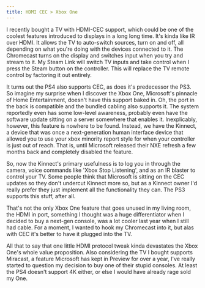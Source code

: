 ```yaml
---
title: HDMI CEC > Xbox One
---
```

I recently bought a TV with HDMI-CEC support, which could be one of the coolest features introduced to displays in a long long time. It's kinda like IR over HDMI. It allows the TV to auto-switch sources, turn on and off, all depending on what you're doing with the devices connected to it. The Chromecast turns on the display and switches input when you try and stream to it. My Steam Link will switch TV inputs and take control when I press the Steam button on the controller. This will replace the TV remote control by factoring it out entirely. 

It turns out the PS4 also supports CEC, as does it's predecessor the PS3. So imagine my surprise when I discover the Xbox One, Microsoft's  pinnacle of Home Entertainment, doesn't have this support baked in. Oh, the port in the back is compatible and the bundled cabling also supports it. The system reportedly even has some low-level awareness, probably even have the software update sitting on a server somewhere that enables it. Inexplicably, however, this feature is nowhere to be found. Instead, we have the Kinnect, a device that was once a next-generation human interface device that allowed you to use your xbox minority report style for when your controller is just out of reach. That is, until Microsoft released their NXE refresh a few months back and completely disabled the feature. 

So, now the Kinnect's primary usefulness is to log you in through the camera, voice commands like 'Xbox Stop Listening', and as an IR blaster to control your TV. Some people think that Microsoft is sitting on the CEC updates so they don't undercut Kinnect more so, but as a Kinnect owner I'd really prefer they just implement all the functionality they can. The PS3 supports this stuff, after all. 

That's not the only Xbox One feature that goes unused in my living room, the HDMI in port, something I thought was a huge differentiator when I decided to buy a next-gen console, was a lot cooler last year when I still had cable. For a moment, I wanted to hook my Chromecast into it, but alas with CEC it's better to have it plugged into the TV. 

All that to say that one little HDMI protocol tweak kinda devastates the Xbox One's whole value proposition. Also considering the TV I bought supports Miracast, a feature Microsoft has kept in Preview for over a year, I've really started to question my decision to buy one of their stupid consoles. At least the PS4 doesn't support 4K either, or else I would have already rage sold my One.

